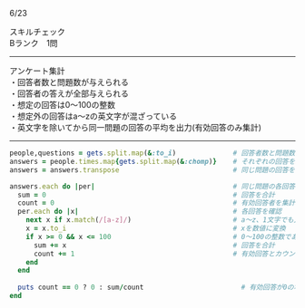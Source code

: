 6/23
  
スキルチェック  
Bランク　1問  
  
-------------------------------------------
アンケート集計  
・回答者数と問題数が与えられる  
・回答者の答えが全部与えられる  
・想定の回答は0〜100の整数  
・想定外の回答はa〜zの英文字が混ざっている  
・英文字を除いてから同一問題の回答の平均を出力(有効回答のみ集計)  
  
-------------------------------------------
  
```ruby
people,questions = gets.split.map(&:to_i)              # 回答者数と問題数を取得
answers = people.times.map{gets.split.map(&:chomp)}    # それぞれの回答を取得
answers = answers.transpose                            # 同じ問題の回答を同じ配列に変換

answers.each do |per|                                  # 同じ問題の各回答を確認していく
  sum = 0                                              # 回答を合計
  count = 0                                            # 有効回答者を集計
  per.each do |x|                                      # 各回答を確認
    next x if x.match(/[a-z]/)                         # a〜z、1文字でも入ったらカウントせず、次の回答へ
    x = x.to_i                                         # xを数値に変換
    if x >= 0 && x <= 100                              # 0〜100の整数であれば
      sum += x                                         # 回答を合計
      count += 1                                       # 有効回答とカウント
    end
  end
 
  puts count == 0 ? 0 : sum/count                        # 有効回答が0の場合、そのまま0と表示、そうでない場合、該当問題の回答平均を出力
end
```
